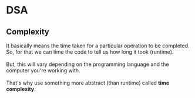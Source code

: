 # DSA

## Complexity

It basically means the time taken for a particular operation to be completed. So, for that we can time the code to tell us how long it took (runtime).</br>
</br>
But, this will vary depending on the programming language and the computer you're working with.</br>
</br>
That's why use something more abstract (than runtime) called **time complexity**.